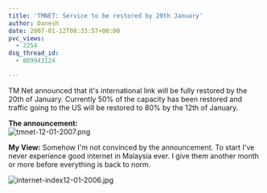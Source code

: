 ```yaml
---
title: 'TMNET: Service to be restored by 20th January'
author: Danesh
date: 2007-01-12T08:33:57+00:00
pvc_views:
  - 2254
dsq_thread_id:
  - 889943124

---
```

TM Net announced that it's international link will be fully restored by the 20th of January. Currently 50% of the capacity has been restored and traffic going to the US will be restored to 80% by the 12th of January.

**The announcement:**  
<img alt="tmnet-12-01-2007.png" id="image44" src="/techblog/wp-content/uploads/2007/01/tmnet-12-01-2007.png" /> 

**My View:** Somehow I'm not convinced by the announcement. To start I've never experience good internet in Malaysia ever. I give them another month or more before everything is back to norm.  
<!--more-->

  
<img alt="internet-index12-01-2006.jpg" id="image46" src="/techblog/wp-content/uploads/2007/01/internet-index12-01-2006.jpg" />